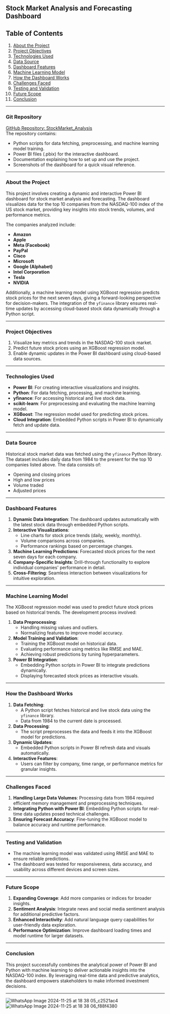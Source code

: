 ## **Stock Market Analysis and Forecasting Dashboard**

## Table of Contents  
1. [About the Project](#about-the-project)  
2. [Project Objectives](#project-objectives)  
3. [Technologies Used](#technologies-used)  
4. [Data Source](#data-source)  
5. [Dashboard Features](#dashboard-features)  
6. [Machine Learning Model](#machine-learning-model)  
7. [How the Dashboard Works](#how-the-dashboard-works)  
8. [Challenges Faced](#challenges-faced)  
9. [Testing and Validation](#testing-and-validation)  
10. [Future Scope](#future-scope)  
11. [Conclusion](#conclusion)

---

### **Git Repository**
[GitHub Repository: StockMarket_Analysis](https://github.com/Nikitachatse/StockMarket_Analysis)  
The repository contains:
- Python scripts for data fetching, preprocessing, and machine learning model training.
- Power BI files (.pbix) for the interactive dashboard.
- Documentation explaining how to set up and use the project.
- Screenshots of the dashboard for a quick visual reference.

---

### **About the Project**
This project involves creating a dynamic and interactive Power BI dashboard for stock market analysis and forecasting. The dashboard visualizes data for the top 10 companies from the NASDAQ-100 index of the US stock market, providing key insights into stock trends, volumes, and performance metrics.

The companies analyzed include:
- **Amazon**
- **Apple**
- **Meta (Facebook)**
- **PayPal**
- **Cisco**
- **Microsoft**
- **Google (Alphabet)**
- **Intel Corporation**
- **Tesla**
- **NVIDIA**

Additionally, a machine learning model using XGBoost regression predicts stock prices for the next seven days, giving a forward-looking perspective for decision-makers. The integration of the `yfinance` library ensures real-time updates by accessing cloud-based stock data dynamically through a Python script.

---

### **Project Objectives**
1. Visualize key metrics and trends in the NASDAQ-100 stock market.
2. Predict future stock prices using an XGBoost regression model.
3. Enable dynamic updates in the Power BI dashboard using cloud-based data sources.

---

### **Technologies Used**
- **Power BI**: For creating interactive visualizations and insights.
- **Python**: For data fetching, processing, and machine learning.
- **yfinance**: For accessing historical and live stock data.
- **scikit-learn**: For preprocessing and evaluating the machine learning model.
- **XGBoost**: The regression model used for predicting stock prices.
- **Cloud Integration**: Embedded Python scripts in Power BI to dynamically fetch and update data.

---

### **Data Source**
Historical stock market data was fetched using the `yfinance` Python library. The dataset includes daily data from 1984 to the present for the top 10 companies listed above. The data consists of:
- Opening and closing prices
- High and low prices
- Volume traded
- Adjusted prices

---

### **Dashboard Features**
1. **Dynamic Data Integration**: The dashboard updates automatically with the latest stock data through embedded Python scripts.
2. **Interactive Visualizations**:
   - Line charts for stock price trends (daily, weekly, monthly).
   - Volume comparisons across companies.
   - Performance rankings based on percentage changes.
3. **Machine Learning Predictions**: Forecasted stock prices for the next seven days for each company.
4. **Company-Specific Insights**: Drill-through functionality to explore individual companies' performance in detail.
5. **Cross-Filtering**: Seamless interaction between visualizations for intuitive exploration.

---

### **Machine Learning Model**
The XGBoost regression model was used to predict future stock prices based on historical trends. The development process involved:
1. **Data Preprocessing**:
   - Handling missing values and outliers.
   - Normalizing features to improve model accuracy.
2. **Model Training and Validation**:
   - Training the XGBoost model on historical data.
   - Evaluating performance using metrics like RMSE and MAE.
   - Achieving robust predictions by tuning hyperparameters.
3. **Power BI Integration**:
   - Embedding Python scripts in Power BI to integrate predictions dynamically.
   - Displaying forecasted stock prices as interactive visuals.

---

### **How the Dashboard Works**
1. **Data Fetching**:
   - A Python script fetches historical and live stock data using the `yfinance` library.
   - Data from 1984 to the current date is processed.
2. **Data Processing**:
   - The script preprocesses the data and feeds it into the XGBoost model for predictions.
3. **Dynamic Updates**:
   - Embedded Python scripts in Power BI refresh data and visuals automatically.
4. **Interactive Features**:
   - Users can filter by company, time range, or performance metrics for granular insights.

---

### **Challenges Faced**
1. **Handling Large Data Volumes**: Processing data from 1984 required efficient memory management and preprocessing techniques.
2. **Integrating Python with Power BI**: Embedding Python scripts for real-time data updates posed technical challenges.
3. **Ensuring Forecast Accuracy**: Fine-tuning the XGBoost model to balance accuracy and runtime performance.

---

### **Testing and Validation**
- The machine learning model was validated using RMSE and MAE to ensure reliable predictions.
- The dashboard was tested for responsiveness, data accuracy, and usability across different devices and screen sizes.

---

### **Future Scope**
1. **Expanding Coverage**: Add more companies or indices for broader insights.
2. **Sentiment Analysis**: Integrate news and social media sentiment analysis for additional predictive factors.
3. **Enhanced Interactivity**: Add natural language query capabilities for user-friendly data exploration.
4. **Performance Optimization**: Improve dashboard loading times and model runtime for larger datasets.

---

### **Conclusion**
This project successfully combines the analytical power of Power BI and Python with machine learning to deliver actionable insights into the NASDAQ-100 index. By leveraging real-time data and predictive analytics, the dashboard empowers stakeholders to make informed investment decisions.

---

![WhatsApp Image 2024-11-25 at 18 38 05_c2521ac4](https://github.com/user-attachments/assets/dd7baea3-b47f-4c0d-8c49-12eb10767ad8)
![WhatsApp Image 2024-11-25 at 18 38 06_f88f4380](https://github.com/user-attachments/assets/77034c43-ce7e-4898-a535-6fcc4048d7c7)

